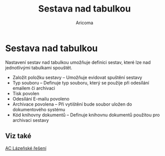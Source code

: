 ﻿---
    title: "Sestava nad tabulkou"
    author: Aricoma
    ms.date: 04/30/2018
    ms.topic: article
    ms.prod: dynamics-nav-2017
    ms.contentlocale: cs-cz
    ms.lasthandoff: 04/30/2018
---

# Sestava nad tabulkou
Nastavení sestav nad tabulkou umožňuje definici sestav, které lze nad jednotlivými tabulkami spouštět. 
-	Založit položku sestavy – Umožňuje evidovat spuštění sestavy
-	Typ souboru – Definuje typ souboru, který se použije při odesílání emailem či archivaci
-	Tisk povolen
-	Odesílání E-mailu povoleno
-	Archivace povolena – Při vytištění bude soubor uložen do dokumentového systému
-	Kód knihovny dokumentů – Definuje knihovnu dokumentů použitou pro archivaci sestavy 

## <a name="see-also"></a>Viz také
[AC Lázeňské řešení](spa-solution.md)